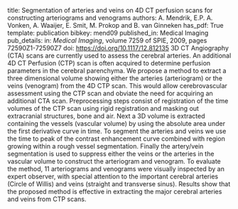 title: Segmentation of arteries and veins on 4D CT perfusion scans for constructing arteriograms and venograms
authors: A. Mendrik, E.P. A. Vonken, A. Waaijer, E. Smit, M. Prokop and B. van Ginneken
has_pdf: True
template: publication
bibkey: mend09
published_in: Medical Imaging
pub_details: in: <i>Medical Imaging</i>, volume 7259 of SPIE, 2009, pages 72590Z1-72590Z7
doi: https://doi.org/10.1117/12.812135
3D CT Angiography (CTA) scans are currently used to assess the cerebral arteries. An additional 4D CT Perfusion (CTP) scan is often acquired to determine perfusion parameters in the cerebral parenchyma. We propose a method to extract a three dimensional volume showing either the arteries (arteriogram) or the veins (venogram) from the 4D CTP scan. This would allow cerebrovascular assessment using the CTP scan and obviate the need for acquiring an additional CTA scan. Preprocessing steps consist of registration of the time volumes of the CTP scan using rigid registration and masking out extracranial structures, bone and air. Next a 3D volume is extracted containing the vessels (vascular volume) by using the absolute area under the first derivative curve in time. To segment the arteries and veins we use the time to peak of the contrast enhancement curve combined with region growing within a rough vessel segmentation. Finally the artery/vein segmentation is used to suppress either the veins or the arteries in the vascular volume to construct the arteriogram and venogram. To evaluate the method, 11 arteriograms and venograms were visually inspected by an expert observer, with special attention to the important cerebral arteries (Circle of Willis) and veins (straight and transverse sinus). Results show that the proposed method is effective in extracting the major cerebral arteries and veins from CTP scans.

